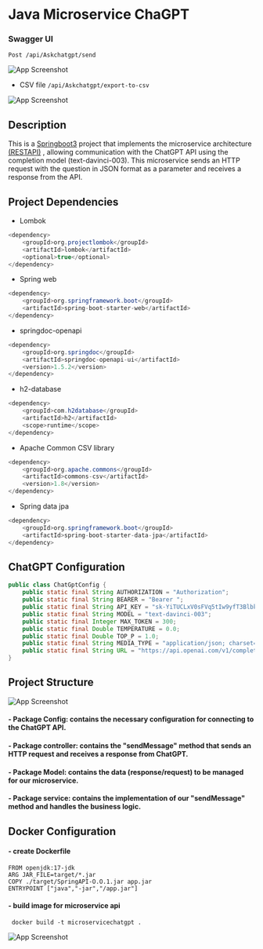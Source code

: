 
# Java Microservice ChaGPT 

### Swagger UI
`Post /api/Askchatgpt/send`

![App Screenshot](https://i.postimg.cc/gj3xgS7v/2023-01-28-04-07-18-1.gif)

- CSV file
`/api/Askchatgpt/export-to-csv`

![App Screenshot](https://i.postimg.cc/Yqy8dnLm/2023-01-28-14-20-34.gif)

## Description

This is a [Springboot3](https://docs.spring.io/spring-boot/docs/current/reference/htmlsingle/) project that implements the microservice architecture [(RESTAPI)](https://www.ibm.com/docs/en/mam/7.6.0?topic=applications-rest-api) , allowing communication with the ChatGPT API using the completion model (text-davinci-003). This microservice sends an HTTP request with the question in JSON format as a parameter and receives a response from the API.


## Project Dependencies

- Lombok
```java
<dependency>
    <groupId>org.projectlombok</groupId>
    <artifactId>lombok</artifactId>
    <optional>true</optional>
</dependency>
```
- Spring web
```java
<dependency>
    <groupId>org.springframework.boot</groupId>
    <artifactId>spring-boot-starter-web</artifactId>
</dependency>
```
- springdoc-openapi
```java
<dependency>
    <groupId>org.springdoc</groupId>
    <artifactId>springdoc-openapi-ui</artifactId>
    <version>1.5.2</version>
</dependency>
```
- h2-database
```java
<dependency>
    <groupId>com.h2database</groupId>
    <artifactId>h2</artifactId>
    <scope>runtime</scope>
</dependency>
```
- Apache Common CSV library
```java
<dependency>
    <groupId>org.apache.commons</groupId>
    <artifactId>commons-csv</artifactId>
    <version>1.8</version>
</dependency>
```
- Spring data jpa
```java
<dependency>
    <groupId>org.springframework.boot</groupId>
    <artifactId>spring-boot-starter-data-jpa</artifactId>
</dependency>
```


## ChatGPT Configuration

```java
public class ChatGptConfig {
    public static final String AUTHORIZATION = "Authorization";
    public static final String BEARER = "Bearer ";
    public static final String API_KEY = "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";
    public static final String MODEL = "text-davinci-003";
    public static final Integer MAX_TOKEN = 300;
    public static final Double TEMPERATURE = 0.0;
    public static final Double TOP_P = 1.0;
    public static final String MEDIA_TYPE = "application/json; charset=UTF-8";
    public static final String URL = "https://api.openai.com/v1/completions";
}
```


## Project Structure

![App Screenshot](https://i.postimg.cc/T1ZnGmcT/Capture.png)

#### - Package Config: contains the necessary configuration for connecting to the ChatGPT API.
#### - Package controller: contains the "sendMessage" method that sends an HTTP request and receives a response from ChatGPT.
#### - Package Model: contains the data (response/request) to be managed for our microservice.
#### - Package service: contains the implementation of our "sendMessage" method and handles the business logic.

## Docker Configuration
#### - create Dockerfile
```http
FROM openjdk:17-jdk
ARG JAR_FILE=target/*.jar
COPY ./target/SpringAPI-O.O.1.jar app.jar
ENTRYPOINT ["java","-jar","/app.jar"]
```
#### - build image for microservice api
```http
 docker build -t microservicechatgpt .
```
![App Screenshot](https://i.postimg.cc/sxHXYRLx/Capture.png)


